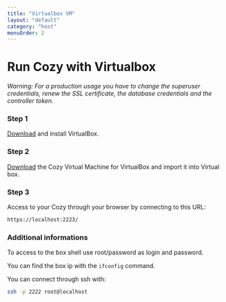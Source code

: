 ```yaml
---
title: "Virtualbox VM"
layout: "default"
category: "host"
menuOrder: 2
---
```


# Run Cozy with Virtualbox

*Warning: For a production usage you have to change the superuser credentials,
renew the SSL certificate, the database credentials and the controller token.* 

### Step 1

[Download](https://www.virtualbox.org/wiki/Downloads) and install VirtualBox.

### Step 2

[Download](http://files.cozycloud.cc/cozycloud-virtualimage.zip) the Cozy 
Virtual Machine for VirtualBox and import it into Virtual box.

### Step 3

Access to your Cozy through your browser by connecting to this URL:

```bash
https://localhost:2223/
```

### Additional informations

To access to the box shell use root/password as login and password.

You can find the box ip with the `ifconfig` command.

You can connect through ssh with:

```bash
ssh -p 2222 root@localhost
```

